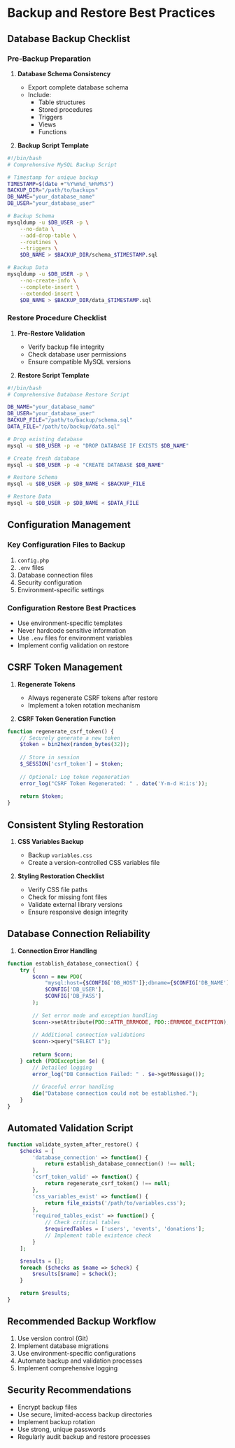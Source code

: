 # Backup and Restore Best Practices

## Database Backup Checklist

### Pre-Backup Preparation
1. **Database Schema Consistency**
   - Export complete database schema
   - Include:
     - Table structures
     - Stored procedures
     - Triggers
     - Views
     - Functions

2. **Backup Script Template**
```bash
#!/bin/bash
# Comprehensive MySQL Backup Script

# Timestamp for unique backup
TIMESTAMP=$(date +"%Y%m%d_%H%M%S")
BACKUP_DIR="/path/to/backups"
DB_NAME="your_database_name"
DB_USER="your_database_user"

# Backup Schema
mysqldump -u $DB_USER -p \
    --no-data \
    --add-drop-table \
    --routines \
    --triggers \
    $DB_NAME > $BACKUP_DIR/schema_$TIMESTAMP.sql

# Backup Data
mysqldump -u $DB_USER -p \
    --no-create-info \
    --complete-insert \
    --extended-insert \
    $DB_NAME > $BACKUP_DIR/data_$TIMESTAMP.sql
```

### Restore Procedure Checklist
1. **Pre-Restore Validation**
   - Verify backup file integrity
   - Check database user permissions
   - Ensure compatible MySQL versions

2. **Restore Script Template**
```bash
#!/bin/bash
# Comprehensive Database Restore Script

DB_NAME="your_database_name"
DB_USER="your_database_user"
BACKUP_FILE="/path/to/backup/schema.sql"
DATA_FILE="/path/to/backup/data.sql"

# Drop existing database
mysql -u $DB_USER -p -e "DROP DATABASE IF EXISTS $DB_NAME"

# Create fresh database
mysql -u $DB_USER -p -e "CREATE DATABASE $DB_NAME"

# Restore Schema
mysql -u $DB_USER -p $DB_NAME < $BACKUP_FILE

# Restore Data
mysql -u $DB_USER -p $DB_NAME < $DATA_FILE
```

## Configuration Management

### Key Configuration Files to Backup
1. `config.php`
2. `.env` files
3. Database connection files
4. Security configuration
5. Environment-specific settings

### Configuration Restore Best Practices
- Use environment-specific templates
- Never hardcode sensitive information
- Use `.env` files for environment variables
- Implement config validation on restore

## CSRF Token Management
1. **Regenerate Tokens**
   - Always regenerate CSRF tokens after restore
   - Implement a token rotation mechanism

2. **CSRF Token Generation Function**
```php
function regenerate_csrf_token() {
    // Securely generate a new token
    $token = bin2hex(random_bytes(32));
    
    // Store in session
    $_SESSION['csrf_token'] = $token;
    
    // Optional: Log token regeneration
    error_log("CSRF Token Regenerated: " . date('Y-m-d H:i:s'));
    
    return $token;
}
```

## Consistent Styling Restoration
1. **CSS Variables Backup**
   - Backup `variables.css`
   - Create a version-controlled CSS variables file

2. **Styling Restoration Checklist**
   - Verify CSS file paths
   - Check for missing font files
   - Validate external library versions
   - Ensure responsive design integrity

## Database Connection Reliability
1. **Connection Error Handling**
```php
function establish_database_connection() {
    try {
        $conn = new PDO(
            "mysql:host={$CONFIG['DB_HOST']};dbname={$CONFIG['DB_NAME']}",
            $CONFIG['DB_USER'], 
            $CONFIG['DB_PASS']
        );
        
        // Set error mode and exception handling
        $conn->setAttribute(PDO::ATTR_ERRMODE, PDO::ERRMODE_EXCEPTION);
        
        // Additional connection validations
        $conn->query("SELECT 1");
        
        return $conn;
    } catch (PDOException $e) {
        // Detailed logging
        error_log("DB Connection Failed: " . $e->getMessage());
        
        // Graceful error handling
        die("Database connection could not be established.");
    }
}
```

## Automated Validation Script
```php
function validate_system_after_restore() {
    $checks = [
        'database_connection' => function() {
            return establish_database_connection() !== null;
        },
        'csrf_token_valid' => function() {
            return regenerate_csrf_token() !== null;
        },
        'css_variables_exist' => function() {
            return file_exists('/path/to/variables.css');
        },
        'required_tables_exist' => function() {
            // Check critical tables
            $requiredTables = ['users', 'events', 'donations'];
            // Implement table existence check
        }
    ];

    $results = [];
    foreach ($checks as $name => $check) {
        $results[$name] = $check();
    }

    return $results;
}
```

## Recommended Backup Workflow
1. Use version control (Git)
2. Implement database migrations
3. Use environment-specific configurations
4. Automate backup and validation processes
5. Implement comprehensive logging

## Security Recommendations
- Encrypt backup files
- Use secure, limited-access backup directories
- Implement backup rotation
- Use strong, unique passwords
- Regularly audit backup and restore processes
